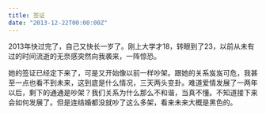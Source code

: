 ```yaml
---
title: 签证
date: "2013-12-22T00:00:00Z"
---
```


2013年快过完了，自己又快长一岁了。刚上大学才18，转眼到了23，以前从未有过的时间流逝的无奈感突然向我袭来，一阵惊恐。

她的签证已经定下来了，可是又开始像以前一样吵架。跟她的关系岌岌可危，我甚至一点也看不到未来，这到底是什么情况，三天两头变卦。难道爱情发展了一两年以后，剩下的通通是吵架？我们关系为什么那么不和谐，当真不懂。不知道接下来会如何发展了。但是连结婚都没就吵了这么多架，看来未来大概是黑色的。